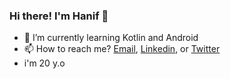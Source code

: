 ### Hi there! I'm Hanif 👋
- 🌱 I’m currently learning Kotlin and Android
- 📫 How to reach me? <a href="mailto:maulanahanif33@gmail.com">Email</a>, <a href="https://linkedin.com/in/alfaqih">Linkedin</a>, or <a href="https://twitter.com/al_lanaaa">Twitter</a>
- i'm 20 y.o

<!--
**hanifalfaqih/hanifalfaqih** is a ✨ _special_ ✨ repository because its `README.md` (this file) appears on your GitHub profile.

Here are some ideas to get you started:

- 🔭 I’m currently working on ...
- 🌱 I’m currently learning ...
- 👯 I’m looking to collaborate on ...
- 🤔 I’m looking for help with ...
- 💬 Ask me about ...
- 📫 How to reach me: ...
- 😄 Pronouns: ...
- ⚡ Fun fact: ...
-->
